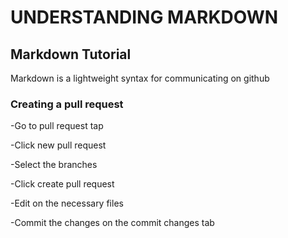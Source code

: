 # UNDERSTANDING MARKDOWN

## Markdown Tutorial
Markdown is a lightweight syntax for communicating on github

### Creating a pull request

-Go to pull request tap

-Click new pull request

-Select the branches

-Click create pull request

-Edit on the necessary files

-Commit the changes on the commit changes tab


